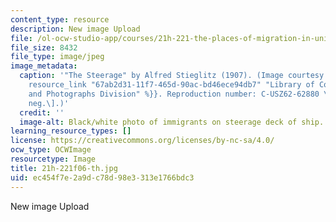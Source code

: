 ```yaml
---
content_type: resource
description: New image Upload
file: /ol-ocw-studio-app/courses/21h-221-the-places-of-migration-in-united-states-history-fall-2006/ec454f7e2a9dc78d98e3313e1766bdc3_21h-221f06-th.jpg
file_size: 8432
file_type: image/jpeg
image_metadata:
  caption: '"The Steerage" by Alfred Stieglitz (1907). (Image courtesy of the {{%
    resource_link "67ab2d31-11f7-465d-90ac-bd46ece94db7" "Library of Congress: Prints
    and Photographs Division" %}}. Reproduction number: C-USZ62-62880 \[b&w film copy
    neg.\].)'
  credit: ''
  image-alt: Black/white photo of immigrants on steerage deck of ship.
learning_resource_types: []
license: https://creativecommons.org/licenses/by-nc-sa/4.0/
ocw_type: OCWImage
resourcetype: Image
title: 21h-221f06-th.jpg
uid: ec454f7e-2a9d-c78d-98e3-313e1766bdc3
---
```

New image Upload
